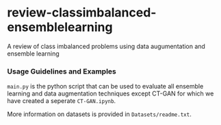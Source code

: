 # review-classimbalanced-ensemblelearning
A review of class imbalanced problems using data augumentation and ensemble learning 

### Usage Guidelines and Examples
`main.py` is the python script that can be used to evaluate all ensemble learning and data augmentation techniques except CT-GAN for which we have created a seperate `CT-GAN.ipynb`.

More information on datasets is provided in `Datasets/readme.txt`.
